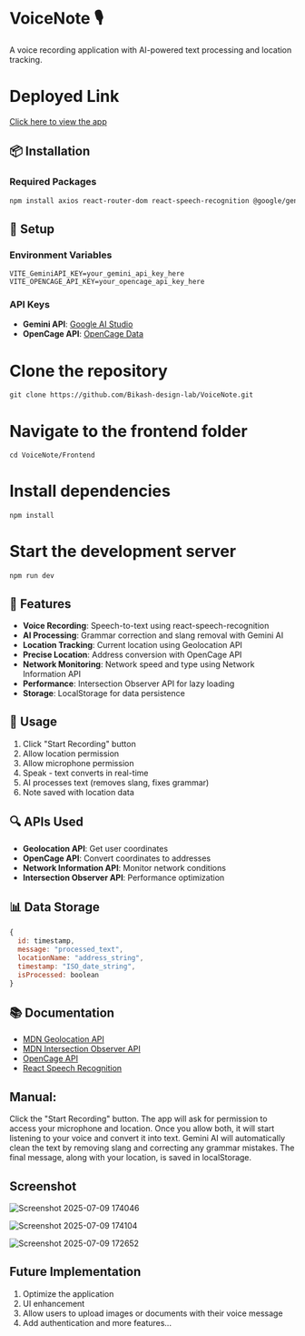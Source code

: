 # VoiceNote 🎙️

A voice recording application with AI-powered text processing and location tracking.
 
# Deployed Link  
[Click here to view the app](https://voice-note-3d8b.vercel.app/)


## 📦 Installation

### Required Packages
```bash
npm install axios react-router-dom react-speech-recognition @google/generative-ai
```

## 🔧 Setup

### Environment Variables
```env
VITE_GeminiAPI_KEY=your_gemini_api_key_here
VITE_OPENCAGE_API_KEY=your_opencage_api_key_here
```

### API Keys
- **Gemini API**: [Google AI Studio](https://aistudio.google.com/)
- **OpenCage API**: [OpenCage Data](https://opencagedata.com/api#quickstart)


# Clone the repository
```
git clone https://github.com/Bikash-design-lab/VoiceNote.git
```
# Navigate to the frontend folder
```
cd VoiceNote/Frontend
```
# Install dependencies
```
npm install
```
# Start the development server
```
npm run dev
```

## 🎯 Features

- **Voice Recording**: Speech-to-text using react-speech-recognition
- **AI Processing**: Grammar correction and slang removal with Gemini AI
- **Location Tracking**: Current location using Geolocation API
- **Precise Location**: Address conversion with OpenCage API
- **Network Monitoring**: Network speed and type using Network Information API
- **Performance**: Intersection Observer API for lazy loading
- **Storage**: LocalStorage for data persistence

## 🚀 Usage

1. Click "Start Recording" button
2. Allow location permission
3. Allow microphone permission
4. Speak - text converts in real-time
5. AI processes text (removes slang, fixes grammar)
6. Note saved with location data

## 🔍 APIs Used

- **Geolocation API**: Get user coordinates
- **OpenCage API**: Convert coordinates to addresses
- **Network Information API**: Monitor network conditions
- **Intersection Observer API**: Performance optimization

## 📊 Data Storage

```javascript
{
  id: timestamp,
  message: "processed_text",
  locationName: "address_string",
  timestamp: "ISO_date_string",
  isProcessed: boolean
}
```

## 📚 Documentation

- [MDN Geolocation API](https://developer.mozilla.org/en-US/docs/Web/API/Geolocation_API)
- [MDN Intersection Observer API](https://developer.mozilla.org/en-US/docs/Web/API/Intersection_Observer_API)
- [OpenCage API](https://opencagedata.com/api#quickstart)
- [React Speech Recognition](https://www.npmjs.com/package/react-speech-recognition)

## Manual:
Click the "Start Recording" button. The app will ask for permission to access your microphone and location. Once you allow both, it will start listening to your voice and convert it into text.
Gemini AI will automatically clean the text by removing slang and correcting any grammar mistakes. The final message, along with your location, is saved in localStorage.

## Screenshot 
![Screenshot 2025-07-09 174046](https://github.com/user-attachments/assets/c7fb48d0-a6f5-4253-b156-1d1951961bec)


![Screenshot 2025-07-09 174104](https://github.com/user-attachments/assets/40a2f449-fe28-40ca-8c87-f547aff0e68a)


![Screenshot 2025-07-09 172652](https://github.com/user-attachments/assets/8beb0ad0-074c-433c-a6ef-c05089233b13)

## Future Implementation
1. Optimize the application
2. UI enhancement
3. Allow users to upload images or documents with their voice message 
4. Add authentication and more features...


 
